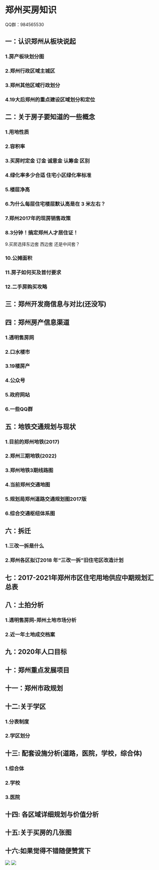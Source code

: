 # 郑州买房知识

QQ群：984565530

## 一：认识郑州从板块说起

### 1.房产板块划分图

### 2.郑州行政区域主城区

### 3.郑州其他区域行政划分

### 4.19大后郑州的重点建设区域划分和定位

## 二：关于房子要知道的一些概念

### 1.用地性质

### 2.容积率

### 3.买房时定金 订金 诚意金 认筹金 区别

### 4.绿化率多少合适 住宅小区绿化率标准

### 5.楼层净高

### 6.为什么每层住宅楼层默认高是在 3 米左右？

### 7.郑州2017年的现房销售政策

### 8.3分钟！搞定郑州人才居住证！

9.买房选择东边套 西边套 还是中间套？

### 10.公摊面积

### 11.房子如何买及首付要求

### 12.二手房购买攻略

## 三：郑州开发商信息与对比(还没写)

## 四：郑州房产信息渠道

### 1.透明售房网

### 2.口水楼市

### 3.19楼房产

### 4.公众号

### 5.政府网站

### 6.一些QQ群

## 五：地铁交通规划与现状

### 1.目前的郑州地铁(2017)

### 2.郑州三期地铁(2022)

### 3.郑州地铁3期线路图

### 4.当前郑州交通地图

### 5.规划局郑州道路交通规划图2017版

### 6.综合交通枢纽体系图

## 六：拆迁

### 1.三改一拆是什么

### 2.郑州各区拟订2018 年“三改一拆”旧住宅区改造计划

## 七：2017-2021年郑州市区住宅用地供应中期规划汇总表

## 八：土拍分析

### 1.透明售房网-郑州土地市场分析

### 2.近一年土地成交档案

## 九：2020年人口目标

## 十：郑州重点发展项目

## 十一：郑州市政规划

## 十二:关于学区

### 1.分表制度

### 2.学区划分

## 十三: 配套设施分析(道路，医院，学校，综合体)

### 1.综合体

### 2.学校

### 3.医院

## 十四: 各区域详细规划与价值分析

## 十五:关于买房的几张图

## 十六:如果觉得不错随便赞赏下

![](./ali.jpg)
![](./wechat.jpg)
